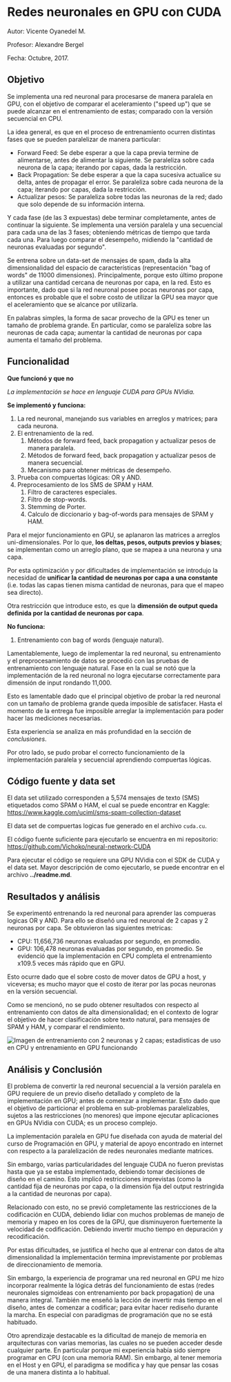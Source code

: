 # Redes neuronales en GPU con CUDA
Autor: Vicente Oyanedel M.

Profesor: Alexandre Bergel

Fecha: Octubre, 2017.
## Objetivo
Se implementa una red neuronal para procesarse de manera paralela en GPU, con el objetivo de comparar el aceleramiento ("speed up") que se puede alcanzar en el entrenamiento de estas; comparado con la versión secuencial en CPU.

La idea general, es que en el proceso de entrenamiento ocurren distintas fases que se pueden paralelizar de manera particular:
* Forward Feed: Se debe esperar a que la capa previa termine de alimentarse, antes de alimentar la siguiente. Se paraleliza sobre cada neurona de la capa; iterando por capas, dada la restricción.
* Back Propagation: Se debe esperar a que la capa sucesiva actualice su delta, antes de propagar el error. Se paraleliza sobre cada neurona de la capa; iterando por capas, dada la restricción.
* Actualizar pesos: Se paraleliza sobre todas las neuronas de la red; dado que solo depende de su información interna.

Y cada fase (de las 3 expuestas) debe terminar completamente, antes de continuar la siguiente.
Se implementa una versión paralela y una secuencial para cada una de las 3 fases; obteniendo métricas de tiempo que tarda cada una. Para luego comparar el desempeño, midiendo la "cantidad de neuronas evaluadas por segundo".

Se entrena sobre un data-set de mensajes de spam, dada la alta dimensionalidad del espacio de características (representación "bag of words" de 11000 dimensiones). Principalmente, porque esto último propone a utilizar una cantidad cercana de neuronas por capa, en la red. 
Esto es importante, dado que si la red neuronal posee pocas neuronas por capa, entonces es probable que el sobre costo de utilizar la GPU sea mayor que el aceleramiento que se alcance por utilizarla. 

En palabras simples, la forma de sacar provecho de la GPU es tener un tamaño de problema grande. En particular, como se paraleliza sobre las neuronas de cada capa; aumentar la cantidad de neuronas por capa aumenta el tamaño del problema. 

## Funcionalidad
**Que funcionó y que no**

*La implementación se hace en lenguaje CUDA para GPUs NVidia.*

**Se implementó y funciona:**

1. La red neuronal, manejando sus variables en arreglos y matrices; para cada neurona. 
2. El entrenamiento de la red.
	1. Métodos de forward feed, back propagation y actualizar pesos de manera paralela.
	2. Métodos de forward feed, back propagation y actualizar pesos de manera secuencial.
	3. Mecanismo para obtener métricas de desempeño.
4. Prueba con compuertas lógicas: OR y AND.
5. Preprocesamiento de los SMS de SPAM y HAM.
    1. Filtro de caracteres especiales.
    2. Filtro de stop-words.
    3. Stemming de Porter.
    4. Calculo de diccionario y bag-of-words para mensajes de SPAM y HAM.

Para el mejor funcionamiento en GPU, se aplanaron las matrices a arreglos uni-dimensionales. Por lo que, **los deltas, pesos, outputs previos y biases**; se implementan como un arreglo plano, que se mapea a una neurona y una capa. 

Por esta optimización y por dificultades de implementación se introdujo la necesidad de **unificar la cantidad de neuronas por capa a una constante** (i.e. todas las capas tienen misma cantidad de neuronas, para que el mapeo sea directo).

Otra restricción que introduce esto, es que la **dimensión de output queda definida por la cantidad de neuronas por capa**.

**No funciona:**
1. Entrenamiento con bag of words (lenguaje natural).

Lamentablemente, luego de implementar la red neuronal, su entrenamiento y el preprocesamiento de datos se procedió con las pruebas de entrenamiento con lenguaje natural. Fase en la cual se notó que la implementación de la red neuronal no logra ejecutarse correctamente para dimensión de input rondando 11,000. 

Esto es lamentable dado que el principal objetivo de probar la red neuronal con un tamaño de problema grande queda imposible de satisfacer. Hasta el momento de la entrega fue imposible arreglar la implementación para poder hacer las mediciones necesarias.

Esta experiencia se analiza en más profundidad en la sección de *conclusiones*.

Por otro lado, se pudo probar el correcto funcionamiento de la implementación paralela y secuencial aprendiendo compuertas lógicas. 

## Código fuente y data set
El data set utilizado corresponden a 5,574 mensajes de texto (SMS) etiquetados como SPAM o HAM, el cual se puede encontrar en Kaggle: https://www.kaggle.com/uciml/sms-spam-collection-dataset

El data set de compuertas logicas fue generado en el archivo ```cuda.cu```.

El código fuente suficiente para ejecutarlo se encuentra en mi repositorio: https://github.com/Vichoko/neural-network-CUDA

Para ejecutar el código se requiere una GPU NVidia con el SDK de CUDA y el data set. Mayor descripción de como ejecutarlo, se puede encontrar en el archivo **../readme.md**.


## Resultados y análisis

Se experimentó entrenando la red neuronal para aprender las compueras logicas OR y AND. Para ello se diseñó una red neuronal de 2 capas y 2 neuronas por capa. 
Se obtuvieron las siguientes metricas:
* CPU: 11,656,736 neuronas evaluadas por segundo, en promedio.
* GPU: 106,478 neuronas evaluadas por segundo, en promedio.
Se evidenció que la implementación en CPU completa el entrenamiento x109.5 veces más rápido que en GPU.

Esto ocurre dado que el sobre costo de mover datos de GPU a host, y viceversa; es mucho mayor que el costo de iterar por las pocas neuronas en la versión secuencial.

Como se mencionó, no se pudo obtener resultados con respecto al entrenamiento con datos de alta dimensionalidad; en el contexto de lograr el objetivo de hacer clasificación sobre texto natural, para mensajes de SPAM y HAM, y comparar el rendimiento.

![Imagen de entrenamiento con 2 neuronas y 2 capas; estadisticas de uso en CPU y entrenamiento en GPU funcionando](https://i.imgur.com/q2wCtFh.png)

## Análisis y Conclusión
El problema de convertir la red neuronal secuencial a la versión paralela en GPU requiere de un previo diseño detallado y completo de la implementación en GPU; antes de comenzar a implementar. Esto dado que el objetivo de particionar el problema en sub-problemas paralelizables, sujetos a las restricciones (no menores) que impone ejecutar aplicaciones en GPUs NVidia con CUDA; es un proceso complejo.

La implementación paralela en GPU fue diseñada con ayuda de material del curso de Programación en GPU, y material de apoyo encontrado en internet con respecto a la paralelización de redes neuronales mediante matrices.

Sin embargo, varias particularidades del lenguaje CUDA no fueron previstas hasta que ya se estaba implementado, debiendo tomar decisiones de diseño en el camino. Esto implicó restricciones imprevistas (como la cantidad fija de neuronas por capa, o la dimensión fija del output restringida a la cantidad de neuronas por capa). 

Relacionado con esto, no se previó completamente las restricciones de la codificación en CUDA, debiendo lidiar con muchos problemas de manejo de memoria y mapeo en los cores de la GPU, que disminuyeron fuertemente la velocidad de codificación. Debiendo invertir mucho tiempo en depuración y recodificación.

Por estas dificultades, se justifica el hecho que al entrenar con datos de alta dimensionalidad la implementación termina imprevistamente por problemas de direccionamiento de memoria. 

Sin embargo, la experiencia de programar una red neuronal en GPU me hizo incorporar realmente la lógica detrás del funcionamiento de estas (redes neuronales sigmoideas con entrenamiento por back propagation) de una manera integral. 
También me enseñó la lección de invertir más tiempo en el diseño, antes de comenzar a codificar; para evitar hacer rediseño durante la marcha. En especial con paradigmas de programación que no se está habituado.

Otro aprendizaje destacable es la dificultad de manejo de memoria en arquitecturas con varias memorias, las cuales no se pueden acceder desde cualquier parte. En particular porque mi experiencia había sido siempre programar en CPU (con una memoria RAM). Sin embargo, al tener memoria en el Host y en GPU, el paradigma se modifica y hay que pensar las cosas de una manera distinta a lo habitual.










